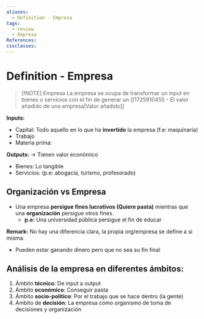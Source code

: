 ```yaml
---
aliases:
  - Definition - Empresa
tags:
  - review
  - Empresa
References: 
cssclasses:
---
```

# Definition - Empresa
> [!NOTE] Empresa
> La empresa se ocupa de transformar un input en bienes o servicios con el fin de generar un  [[1725910455 - El valor añadido de una empresa|Valor añadido]]

**Inputs:**
+ Capital: Todo aquello en lo que ha **invertido** la empresa (f.e: maquinaria)
+ Trabajo
+ Materia prima: 

**Outputs:** → Tienen valor económico
+ Bienes: Lo tangible
+ Servicios: (p.e: abogacía, turismo, profesorado)

## Organización vs Empresa
+ Una empresa **persigue fines lucrativos (Quiere pasta)** mientras que una **organización** persigue otros fines. 
	+ **p.e:** Una universidad pública persigue el fin de educar

**Remark:**
No hay una diferencia clara, la propia org/empresa se define a si misma. 
+ Pueden estar ganando dinero pero que no sea su fin final 

## Análisis de la empresa en diferentes ámbitos: 
1. Ámbito **técnico**: De input a output
2. Ámbito **económico**: Conseguir pasta
3. Ámbito **socio-político**: Por el trabajo que se hace dentro (la gente)
4. Ámbito de **decisión**: La empresa como organismo de toma de decisiones y organización
